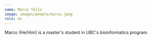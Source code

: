 ```yaml
---
name: Marco Tello
image: images/people/marco.jpeg
role: ms
---
```


Marco (He/Him) is a master's student in UBC's bioinformatics program.
